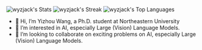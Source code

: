 ![wyzjack's Stats](https://github-readme-stats.vercel.app/api?username=wyzjack&theme=vue-dark&show_icons=true&hide_border=true&count_private=true)
![wyzjack's Streak](https://github-readme-streak-stats.herokuapp.com/?user=wyzjack&theme=vue-dark&hide_border=true)
![wyzjack's Top Languages](https://github-readme-stats.vercel.app/api/top-langs/?username=wyzjack&theme=vue-dark&show_icons=true&hide_border=true&layout=compact)
- 👋 Hi, I’m Yizhou Wang, a Ph.D. student at Northeastern University
- 👀 I’m interested in AI, especially Large (Vision) Language Models.
- 💞️ I’m looking to collaborate on exciting problems on AI, especially Large (Vision) Language Models.

<!---
wyzjack/wyzjack is a ✨ special ✨ repository because its `README.md` (this file) appears on your GitHub profile.
You can click the Preview link to take a look at your changes.
--->

